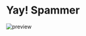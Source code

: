 # Yay! Spammer

<img src="http://syojp9999.starfree.jp/fileuploader/fileuploader/file-ujq/17A79C2C-45C7-49E1-9D11-87BF17156D78.jpeg" alt="preview">

